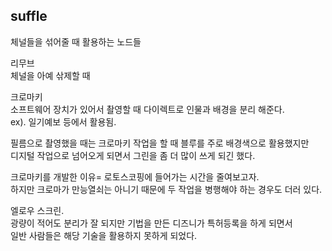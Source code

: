  ## suffle      
체널들을 섞어줄 때 활용하는 노드들   
   
리무브   
체널을 아예 삮제할 때   
  
크로마키   
소프트웨어 장치가 있어서 촬영할 때 다이렉트로 인물과 배경을 분리 해준다.  
ex). 일기예보 등에서 활용됨.   
   
필름으로 촬영했을 때는 크로마키 작업을 할 때 블루를 주로 배경색으로 활용했지만   
디지털 작업으로 넘어오게 되면서 그린을 좀 더 많이 쓰게 되긴 했다.   
   
크로마키를 개발한 이유= 로토스코핑에 들어가는 시간을 줄여보고자.  
하지만 크로마가 만능열쇠는 아니기 때문에 두 작업을 병행해야 하는 경우도 더러 있다.   
   
 
엘로우 스크린.  
광량이 적어도 분리가 잘 되지만 기법을 만든 디즈니가 특허등록을 하게 되면서   
일반 사람들은 해당 기술을 활용하지 못하게 되었다.   

